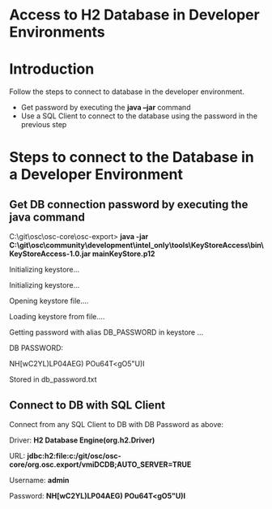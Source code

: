 # Access to H2 Database in Developer Environments

# Introduction

Follow the steps to connect to database in the developer environment.

- Get password by executing the **java –jar** command
- Use a SQL Client to connect to the database using the password in the previous step

# Steps to connect to the Database in a Developer Environment

## Get DB connection password by executing the java command

C:\git\osc\osc-core\osc-export&gt; **java -jar C:\git\osc\community\development\intel\_only\tools\KeyStoreAccess\bin\KeyStoreAccess-1.0.jar mainKeyStore.p12**

Initializing keystore...

Initializing keystore...

Opening keystore file....

Loading keystore from file....

Getting password with alias DB\_PASSWORD in keystore ...

DB PASSWORD:

NH[wC2YL)LP04AEG) POu64T&lt;gO5&quot;U)I

Stored in db\_password.txt

## Connect to DB with SQL Client

Connect from any SQL Client to DB with DB Password as above:

Driver: **H2 Database Engine(org.h2.Driver)**

URL: **jdbc:h2:file:c:/git/osc/osc-core/org.osc.export/vmiDCDB;AUTO\_SERVER=TRUE**

Username: **admin**

Password: **NH[wC2YL)LP04AEG) POu64T&lt;gO5&quot;U)I**
